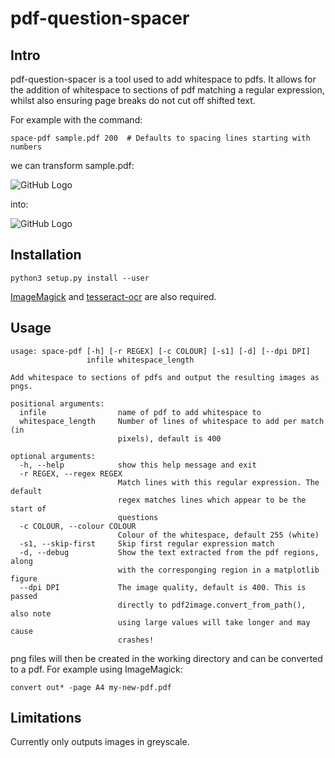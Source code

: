 # pdf-question-spacer

## Intro

pdf-question-spacer is a tool used to add whitespace to pdfs. It allows for the addition of whitespace to sections of pdf matching a regular expression, whilst also ensuring page breaks do not cut off shifted text.

For example with the command:

```
space-pdf sample.pdf 200  # Defaults to spacing lines starting with numbers
```

we can transform sample.pdf:

![GitHub Logo](https://i.imgur.com/eGOXNKjl.png)

into:

![GitHub Logo](https://i.imgur.com/F3mjaFsl.png)

## Installation

```
python3 setup.py install --user
```

[ImageMagick](https://imagemagick.org/index.php) and [tesseract-ocr](https://github.com/tesseract-ocr/tesseract) are also required.

## Usage

```
usage: space-pdf [-h] [-r REGEX] [-c COLOUR] [-s1] [-d] [--dpi DPI]
                 infile whitespace_length

Add whitespace to sections of pdfs and output the resulting images as pngs.

positional arguments:
  infile                name of pdf to add whitespace to
  whitespace_length     Number of lines of whitespace to add per match (in
                        pixels), default is 400

optional arguments:
  -h, --help            show this help message and exit
  -r REGEX, --regex REGEX
                        Match lines with this regular expression. The default
                        regex matches lines which appear to be the start of
                        questions
  -c COLOUR, --colour COLOUR
                        Colour of the whitespace, default 255 (white)
  -s1, --skip-first     Skip first regular expression match
  -d, --debug           Show the text extracted from the pdf regions, along
                        with the corresponging region in a matplotlib figure
  --dpi DPI             The image quality, default is 400. This is passed
                        directly to pdf2image.convert_from_path(), also note
                        using large values will take longer and may cause
                        crashes!

```

png files will then be created in the working directory and can be converted to a pdf. For example using ImageMagick:

```
convert out* -page A4 my-new-pdf.pdf
```

## Limitations

Currently only outputs images in greyscale.
